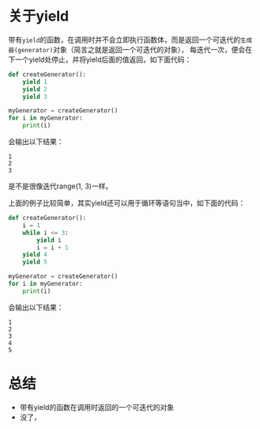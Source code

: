 # 关于yield
带有`yield`的函数，在调用时并不会立即执行函数体，而是返回一个可迭代的`生成器(generator)`对象（简言之就是返回一个可迭代的对象），
每迭代一次，便会在下一个yield处停止，并将yield后面的值返回，如下面代码：
```python
def createGenerator():
    yield 1
    yield 2
    yield 3

myGenerator = createGenerator()
for i in myGenerator:
    print(i)
```
会输出以下结果：
```
1
2
3
```
是不是很像迭代range(1, 3)一样。

上面的例子比较简单，其实yield还可以用于循环等语句当中，如下面的代码：
```python
def createGenerator():
    i = 1
    while i <= 3:
        yield i
        i = i + 1
    yield 4
    yield 5

myGenerator = createGenerator()
for i in myGenerator:
    print(i)
```
会输出以下结果：
```
1
2
3
4
5
```

# 总结
- 带有yield的函数在调用时返回的一个可迭代的对象
- 没了，
